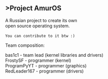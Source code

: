 ## >Project AmurOS
A Russian project to create its own \
open source operating system.\
\
`You can contribute to it btw :)`

Team composition:

bas1c1 - team lead (kernel libraries and drivers)\
FrostySF - programmer (kernel)\
ProgramPyYT - programmer (graphics)\
RedLeader167 - programmer (drivers)
